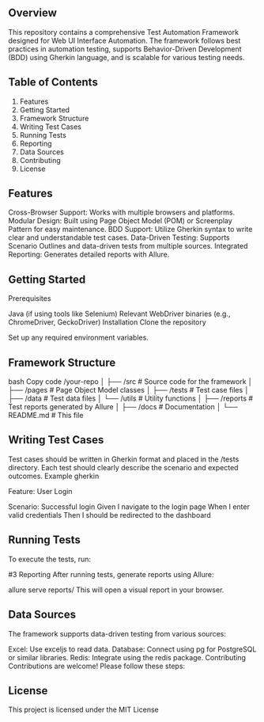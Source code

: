 ## Overview
This repository contains a comprehensive Test Automation Framework designed for Web UI Interface Automation. The framework follows best practices in automation testing, supports Behavior-Driven Development (BDD) using Gherkin language, and is scalable for various testing needs.

## Table of Contents
1. Features
2. Getting Started
3. Framework Structure
4. Writing Test Cases
5. Running Tests
6. Reporting
7. Data Sources
8. Contributing
9. License
   
## Features
Cross-Browser Support: Works with multiple browsers and platforms.
Modular Design: Built using Page Object Model (POM) or Screenplay Pattern for easy maintenance.
BDD Support: Utilize Gherkin syntax to write clear and understandable test cases.
Data-Driven Testing: Supports Scenario Outlines and data-driven tests from multiple sources.
Integrated Reporting: Generates detailed reports with Allure.
## Getting Started
Prerequisites

Java (if using tools like Selenium)
Relevant WebDriver binaries (e.g., ChromeDriver, GeckoDriver)
Installation
Clone the repository

Set up any required environment variables.

## Framework Structure
bash
Copy code
/your-repo
│
├── /src                   # Source code for the framework
│   ├── /pages             # Page Object Model classes
│   ├── /tests             # Test case files
│   ├── /data              # Test data files
│   └── /utils             # Utility functions
│
├── /reports               # Test reports generated by Allure
│
├── /docs                  # Documentation
│
└── README.md              # This file
## Writing Test Cases
Test cases should be written in Gherkin format and placed in the /tests directory.
Each test should clearly describe the scenario and expected outcomes.
Example
gherkin

Feature: User Login

  Scenario: Successful login
    Given I navigate to the login page
    When I enter valid credentials
    Then I should be redirected to the dashboard
## Running Tests
To execute the tests, run:

#3 Reporting
After running tests, generate reports using Allure:

allure serve reports/
This will open a visual report in your browser.

## Data Sources
The framework supports data-driven testing from various sources:

Excel: Use exceljs to read data.
Database: Connect using pg for PostgreSQL or similar libraries.
Redis: Integrate using the redis package.
Contributing
Contributions are welcome! Please follow these steps:


## License
This project is licensed under the MIT License

